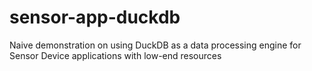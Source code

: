 # sensor-app-duckdb
Naive demonstration on using DuckDB as a data processing engine for Sensor Device applications with low-end resources
